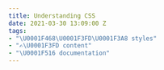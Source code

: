 ```yaml
---
title: Understanding CSS
date: 2021-03-30 13:09:00 Z
tags:
- "\U0001F468\U0001F3FD‍\U0001F3A8 styles"
- "✍\U0001F3FD content"
- "\U0001F516 documentation"
---
```



